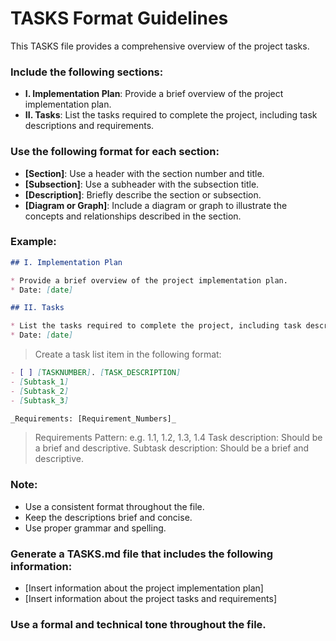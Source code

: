 # TASKS Format Guidelines


This TASKS file provides a comprehensive overview of the project tasks.

### Include the following sections:

* **I. Implementation Plan**: Provide a brief overview of the project implementation plan.
* **II. Tasks**: List the tasks required to complete the project, including task descriptions and requirements.

### Use the following format for each section:

* **[Section]**: Use a header with the section number and title.
* **[Subsection]**: Use a subheader with the subsection title.
* **[Description]**: Briefly describe the section or subsection.
* **[Diagram or Graph]**: Include a diagram or graph to illustrate the concepts and relationships described in the section.

### Example:

```markdown
## I. Implementation Plan

* Provide a brief overview of the project implementation plan.
* Date: [date]

## II. Tasks

* List the tasks required to complete the project, including task descriptions and requirements.
* Date: [date]
```


> Create a task list item in the following format:

```markdown
- [ ] [TASKNUMBER]. [TASK_DESCRIPTION]
- [Subtask_1]
- [Subtask_2]
- [Subtask_3]

_Requirements: [Requirement_Numbers]_
```
> Requirements Pattern: e.g. 1.1, 1.2, 1.3, 1.4
> Task description: Should be a brief and descriptive.
> Subtask description: Should be a brief and descriptive.


### Note:

* Use a consistent format throughout the file.
* Keep the descriptions brief and concise.
* Use proper grammar and spelling.

### Generate a TASKS.md file that includes the following information:

* [Insert information about the project implementation plan]
* [Insert information about the project tasks and requirements]

### Use a formal and technical tone throughout the file.